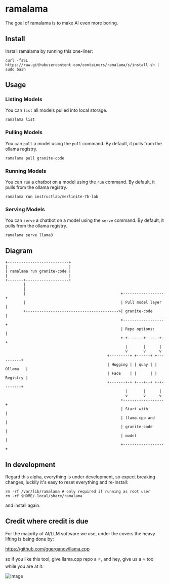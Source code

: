 # ramalama

The goal of ramalama is to make AI even more boring.

## Install

Install ramalama by running this one-liner:

```
curl -fsSL https://raw.githubusercontent.com/containers/ramalama/s/install.sh | sudo bash
```

## Usage

### Listing Models

You can `list` all models pulled into local storage.

```
ramalama list
```
### Pulling Models

You can `pull` a model using the `pull` command. By default, it pulls from the ollama registry.

```
ramalama pull granite-code
```

### Running Models

You can `run` a chatbot on a model using the `run` command. By default, it pulls from the ollama registry.

```
ramalama run instructlab/merlinite-7b-lab
```

### Serving Models

You can `serve` a chatbot on a model using the `serve` command. By default, it pulls from the ollama registry.

```
ramalama serve llama3
```

## Diagram

```
+---------------------------+
|                           |
| ramalama run granite-code |
|                           |
+-------+-------------------+
        |
        |
        |                                          +------------------+
        |                                          | Pull model layer |
        +----------------------------------------->| granite-code     |
                                                   +------------------+
                                                   | Repo options:    |
                                                   +-+-------+------+-+
                                                     |       |      |
                                                     v       v      v
                                             +---------+ +------+ +----------+
                                             | Hugging | | quay | | Ollama   |
                                             | Face    | |      | | Registry |
                                             +-------+-+ +---+--+ +-+--------+
                                                     |       |      |
                                                     v       v      v
                                                   +------------------+
                                                   | Start with       |
                                                   | llama.cpp and    |
                                                   | granite-code     |
                                                   | model            |
                                                   +------------------+
```

## In development

Regard this alpha, everything is under development, so expect breaking changes, luckily it's easy to reset everything and re-install:

```
rm -rf /var/lib/ramalama # only required if running as root user
rm -rf $HOME/.local/share/ramalama
```

and install again.

## Credit where credit is due

For the majority of AI/LLM software we use, under the covers the heavy lifting is being done by:

https://github.com/ggerganov/llama.cpp

so if you like this tool, give llama.cpp repo a :star:, and hey, give us a :star: too while you are at it.

![image](https://github.com/user-attachments/assets/d7a91662-5903-4117-ad41-2b193a852ea1)
